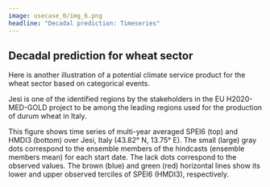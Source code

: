 ```yaml
---
image: usecase_0/img_6.png
headline: "Decadal prediction: Timeseries"
---
```

## Decadal prediction for wheat sector

Here is another illustration of a potential climate service product for the wheat sector based on categorical events.

Jesi is one of the identified regions by the stakeholders in the EU H2020-MED-GOLD project to be among the leading regions used for the production of durum wheat in Italy. 

This figure shows time series of multi-year averaged SPEI6 (top) and HMDI3 (bottom) over Jesi, Italy (43.82° N, 13.75° E). The small (large) gray dots correspond to the ensemble members of the hindcasts (ensemble members mean) for each start date. The lack dots correspond to the observed values. The brown (blue) and green (red) horizontal lines show its lower and upper observed terciles of SPEI6 (HMDI3), respectively.